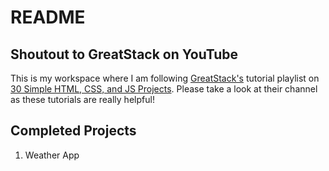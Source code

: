 # README

## Shoutout to GreatStack on YouTube

This is my workspace where I am following [GreatStack's](https://www.youtube.com/@GreatStackDev) tutorial playlist on [30 Simple HTML, CSS, and JS Projects](https://www.youtube.com/watch?v=MIYQR-Ybrn4&list=PLjwm_8O3suyOgDS_Z8AWbbq3zpCmR-WE9). Please take a look at their channel as these tutorials are really helpful!

## Completed Projects

1. Weather App
